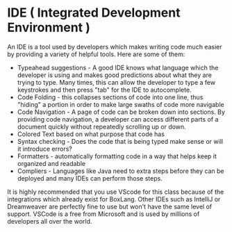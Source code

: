 # IDE ( Integrated Development Environment )

An IDE is a tool used by developers which makes writing code much easier by providing a variety of helpful tools. Here are some of them:

* Typeahead suggestions - A good IDE knows what language which the developer is using and makes good predictions about what they are trying to type. Many times, this can allow the developer to type a few keystrokes and then press "tab" for the IDE to autocomplete.
* Code Folding - this collapses sections of code into one line, thus "hiding" a portion in order to make large swaths of code more navigable
* Code Navigation - A page of code can be broken down into sections. By providing code navigation, a developer can access different parts of a document quickly without repeatedly scrolling up or down.
* Colored Text based on what purpose that code has
* Syntax checking - Does the code that is being typed make sense or will it introduce errors?
* Formatters - automatically formatting code in a way that helps keep it organized and readable
* Compliers - Languages like Java need to extra steps before they can be deployed and many IDEs can perform those steps.

It is highly recommended that you use VScode for this class because of the integrations which already exist for BoxLang. Other IDEs such as IntelliJ or Dreamweaver are perfectly fine to use but won't have the same level of support. VSCode is a free from Microsoft and is used by millions of developers all over the world.&#x20;
